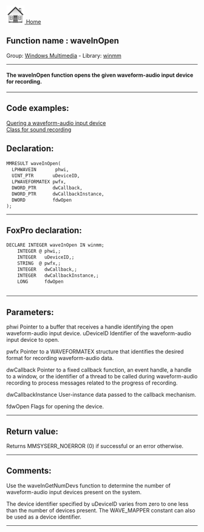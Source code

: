 [<img src="../../images/home.png"> Home ](https://github.com/VFPX/Win32API)  

## Function name : waveInOpen
Group: [Windows Multimedia](../../functions_group.md#Windows_Multimedia)  -  Library: [winmm](../../libraries.md#winmm)  
***  


#### The waveInOpen function opens the given waveform-audio input device for recording.
***  


## Code examples:
[Quering a waveform-audio input device](../../samples/sample_366.md)  
[Class for sound recording](../../samples/sample_420.md)  

## Declaration:
```foxpro  
MMRESULT waveInOpen(
  LPHWAVEIN       phwi,
  UINT_PTR       uDeviceID,
  LPWAVEFORMATEX pwfx,
  DWORD_PTR      dwCallback,
  DWORD_PTR      dwCallbackInstance,
  DWORD          fdwOpen
);  
```  
***  


## FoxPro declaration:
```foxpro  
DECLARE INTEGER waveInOpen IN winmm;
	INTEGER @ phwi,;
	INTEGER   uDeviceID,;
	STRING  @ pwfx,;
	INTEGER   dwCallback,;
	INTEGER   dwCallbackInstance,;
	LONG      fdwOpen
  
```  
***  


## Parameters:
phwi 
Pointer to a buffer that receives a handle identifying the open waveform-audio input device. 
uDeviceID 
Identifier of the waveform-audio input device to open.

pwfx 
Pointer to a WAVEFORMATEX structure that identifies the desired format for recording waveform-audio data. 

dwCallback 
Pointer to a fixed callback function, an event handle, a handle to a window, or the identifier of a thread to be called during waveform-audio recording to process messages related to the progress of recording.

dwCallbackInstance 
User-instance data passed to the callback mechanism. 

fdwOpen 
Flags for opening the device.   
***  


## Return value:
Returns MMSYSERR_NOERROR (0) if successful or an error otherwise.   
***  


## Comments:
Use the waveInGetNumDevs function to determine the number of waveform-audio input devices present on the system.   
  
The device identifier specified by uDeviceID varies from zero to one less than the number of devices present. The WAVE_MAPPER constant can also be used as a device identifier.  
  
***  

